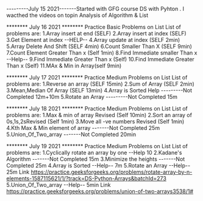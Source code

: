 ---------July 15 2021-------Started with GFG course DS with Pyhton . I wacthed the videos on topin Analysis of Algorithm & List

********      July 16 2021      ********
Practice Basic Problems on List 
List of problems are:
    1.Array insert at end (SELF)
    2.Array insert at index (SELF)
    3.Get Element at index --HELP--
    4.Array update at index (SELF 2min)
    5.Array Delete And Shift (SELF 4min)
    6.Count Smaller Than X (SELF 9min)
    7.Count Element Greater Than x (Self 1min)
    8.Find Immediate smaller Than x --Help--
    9.Find Immediate Greater Than x (Self)
    10.Find Immediate Greater Than x (Self)
    11.MAx & Min in Array(self 9min)

********      July 17 2021      ********
Practice Medium Problems on List 
List of problems are:
    1.Reverse an array (SELF 15min)
    2.Sum of Array (SELF 2min)
    3.Mean,Median Of Array (SELF 13min)
    4.Array is Sorted Help ---------Not Completed 12m+10m
    5.Rotate an Array ---------Not Completed 15m
   
********      July 18 2021      ********
Practice Medium Problems on List 
List of problems are:
    1.Max & min of array Revised (Self 10min)
    2.Sort an array of 0s,1s,2sRevised (Self 1min)
    3.Move all -ve numbers Revised (Self 1min)
    4.Kth Max & Min element of array -------Not Completed 25m
    5.Union_Of_Two_array -------Not Completed 20min
	

********      July 19 2021      ********
Practice Medium Problems on List 
List of problems are:
    1.Cyclically rotate an array by one --Help 10
    2.Kadane's Algorithm -------Not Completed 15m
    3.Minimize the heights -------Not Completed 25m
    4.Array is Sorted --Help--  7m
    5.Rotate an Array --Help-- 25m
        Link https://practice.geeksforgeeks.org/problems/rotate-array-by-n-elements-1587115621/1/?track=DS-Python-Arrays&batchId=273
    5.Union_Of_Two_array --Help-- 5min
        Link https://practice.geeksforgeeks.org/problems/union-of-two-arrays3538/1#
    
